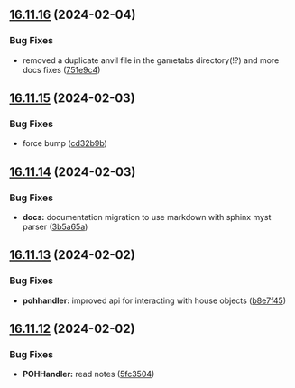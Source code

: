 ## [16.11.16](https://github.com/Torwent/WaspLib/compare/v16.11.15...v16.11.16) (2024-02-04)


### Bug Fixes

* removed a duplicate anvil file in the gametabs directory(!?) and more docs fixes ([751e9c4](https://github.com/Torwent/WaspLib/commit/751e9c4f4c61294f72c48d02c49e44f554edec11))



## [16.11.15](https://github.com/Torwent/WaspLib/compare/v16.11.14...v16.11.15) (2024-02-03)


### Bug Fixes

* force bump ([cd32b9b](https://github.com/Torwent/WaspLib/commit/cd32b9b9f94747efbfa408c288ab451511c333b5))



## [16.11.14](https://github.com/Torwent/WaspLib/compare/v16.11.13...v16.11.14) (2024-02-03)


### Bug Fixes

* **docs:** documentation migration to use markdown with sphinx myst parser ([3b5a65a](https://github.com/Torwent/WaspLib/commit/3b5a65aee976f65e0ef89921e8f47ba14675dcb8))



## [16.11.13](https://github.com/Torwent/WaspLib/compare/v16.11.12...v16.11.13) (2024-02-02)


### Bug Fixes

* **pohhandler:** improved api for interacting with house objects ([b8e7f45](https://github.com/Torwent/WaspLib/commit/b8e7f45853123fbabc17be7b8f9556b1fddea7dc))



## [16.11.12](https://github.com/Torwent/WaspLib/compare/v16.11.11...v16.11.12) (2024-02-02)


### Bug Fixes

* **POHHandler:** read notes ([5fc3504](https://github.com/Torwent/WaspLib/commit/5fc3504b81296c739c7e19d7be9b41dc237f68ad))



